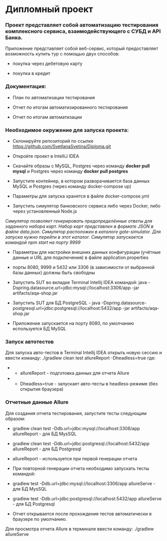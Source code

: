# Дипломный проект

### Проект представляет собой автоматизацию тестирования комплексного сервиса, взаимодействующего с СУБД и API Банка.

Приложение представляет собой веб-сервис, который предоставляет возможность купить тур с помощью двух способов:

* покупка через дебетовую карту

* покупка в кредит

### Документация:

* План по автоматизации тестирования

* Отчет по итогам автоматизированного тестирования

* Отчет по итогам автоматизации



### Необходимое окружение для запуска проекта:

* Склонируйте репозиторий по ссылке https://github.com/SvetlanaSvetina/Diploma.git

* Откройте проект в IntelliJ IDEA

* Скачайте образы с MySQL, Postgres через команду **docker pull mysql**  и Postgres через команду **docker pull postgres**

* Запустите контейнер, в котором разворачивается база данных MySQL и Postgres (через команду docker-compose up)

* Параметры для запуска хранятся в файле docker-compose.yml

* Запустить симулятор банковского сервиса либо через Docker, либо через установленный Node.js

*Симулятop позволяет генерировать предопределённые ответы для заданного набора карт. Набор карт представлен в формате JSON в файле data.json.*
*Симулятор расположен в каталоге gate-simulator. Для запуска нужно перейти в этот каталог.*
*Симулятор запускается командой npm start на порту 9999*



* Параметры для настройки внешних данных конфигурации (учётные данные и URL для подключения) в файле application.properties

* порты 8080, 9999 и 5432 или 3306 (в зависимости от выбранной базы данных) должны быть свободны

* Запустить SUT во вкладке Terminal Intellij IDEA командой: java -Dspring.datasource.url=jdbc:mysql://localhost:3306/app -jar artifacts/aqa-shop.jar

* Запустить SUT для БД PostgreSQL - java -Dspring.datasource-postgresql.url=jdbc:postgresql://localhost:5432/app -jar artifacts/aqa-shop.jar 

* Приложение запускается на порту 8080, по умолчанию используется БД MySQL


### Запуск автотестов

Для запуска авто-тестов в Terminal Intellij IDEA открыть новую сессию и ввести команду: ./gradlew clean test allureReport -Dheadless=true где: 

* - allureReport - подготовка данных для отчета Allure

* - Dheadless=true - запускает авто-тесты в headless-режиме (без открытия браузера)


### Отчетные данные Allure

Для создания отчета тестирования, запустите тесты следующим образом:

* gradlew clean test -Ddb.url=jdbc:mysql://localhost:3306/app allureReport - для БД MysSQL

* gradlew clean test -Ddb.url=jdbc:postgresql://localhost:5432/app allureReport - для БД Postgresql

* allureReport - используется при первой генерации отчета


* При повторной генерации отчета необходимо запускать тесты командой:

* gradlew test -Ddb.url=jdbc:mysql://localhost:3306/app allureServe - для БД MysSQL

* gradlew test -Ddb.url=jdbc:postgresql://localhost:5432/app allureServe - для БД Postgresql

* Отчет открывается после прохождения тестов автоматически в браузере по умолчанию.



Для просмотра отчета Allure в терминале ввести команду: ./gradlew allureServe
